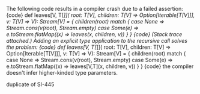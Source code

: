 The following code results in a compiler crash due to a failed assertion: 
{code}
def leaves[V, T[_]](
     root: T[V],
     children: T[V] => Option[Iterable[T[V]]],
     v: T[V] => V): Stream[V] = {
   children(root) match {
     case None => Stream.cons(v(root), Stream.empty)
     case Some(e) => e.toStream.flatMap((x) => leaves(x, children, v))
   }
}
{code}
(Stack trace attached.) Adding an explicit type application to the recursive call solves the problem:
{code}
def leaves[V, T[_]](
    root: T[V],
    children: T[V] => Option[Iterable[T[V]]],
    v: T[V] => V): Stream[V] = {
  children(root) match {
    case None => Stream.cons(v(root), Stream.empty)
    case Some(e) => e.toStream.flatMap((x) => leaves[V,T](x, children, v))
  }
}
{code}
the compiler doesn't infer higher-kinded type parameters.

duplicate of SI-445
